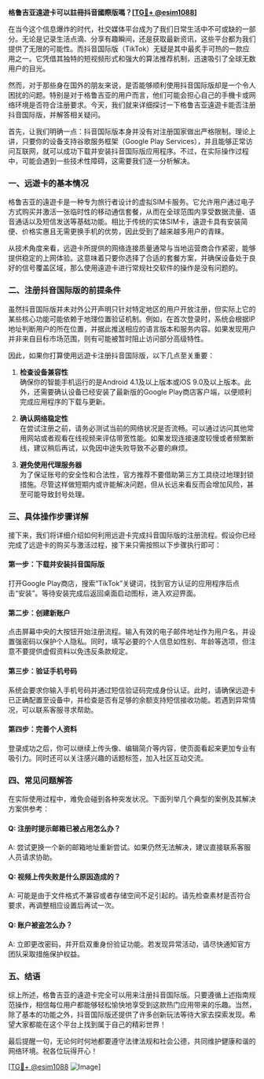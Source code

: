 **格鲁吉亚遠遊卡可以註冊抖音國際版嗎？[[TG💪+ @esim1088](https://t.me/s/esim1088)]**

在当今这个信息爆炸的时代，社交媒体平台成为了我们日常生活中不可或缺的一部分。无论是记录生活点滴、分享有趣瞬间，还是获取最新资讯，这些平台都为我们提供了无限的可能性。而抖音国际版（TikTok）无疑是其中最炙手可热的一款应用之一。它凭借其独特的短视频形式和强大的算法推荐机制，迅速吸引了全球无数用户的目光。

然而，对于那些身在国外的朋友来说，是否能够顺利使用抖音国际版却是一个令人困扰的问题。特别是对于格鲁吉亚的用户而言，他们可能会担心自己的手機卡或网络环境是否符合注册要求。今天，我们就来详细探讨一下格鲁吉亚遠遊卡能否注册抖音国际版，并解答相关疑问。

首先，让我们明确一点：抖音国际版本身并没有对注册国家做出严格限制。理论上讲，只要你的设备支持谷歌服务框架（Google Play Services），并且能够正常访问互联网，就可以成功下载并安装抖音国际版应用程序。不过，在实际操作过程中，可能会遇到一些技术性障碍，这需要我们逐一分析解决。

### 一、远遊卡的基本情况

格鲁吉亚的遠遊卡是一种专为旅行者设计的虚拟SIM卡服务。它允许用户通过电子方式购买并激活一张临时性的移动通信套餐，从而在全球范围内享受数据流量、语音通话以及短信发送等基础功能。相比于传统的实体SIM卡，遠遊卡具有安装简便、价格实惠且无需更换手机的优势，因此受到了越来越多用户的青睐。

从技术角度来看，远遊卡所提供的网络连接质量通常与当地运营商合作紧密，能够提供稳定的上网体验。这意味着只要你选择了合适的套餐方案，并确保设备处于良好的信号覆盖区域，那么使用遠遊卡进行常规社交软件的操作是没有问题的。

### 二、注册抖音国际版的前提条件

虽然抖音国际版并未对外公开声明只针对特定地区的用户开放注册，但实际上它的某些核心功能可能依赖于地理位置验证机制。例如，在首次登录时，系统会根据IP地址判断用户的所在位置，并据此推送相应的语言版本和服务内容。如果发现用户并非来自目标市场范围，则有可能被暂时阻止访问部分高级特性。

因此，如果你打算使用远遊卡注册抖音国际版，以下几点至关重要：

1. **检查设备兼容性**  
   确保你的智能手机运行的是Android 4.1及以上版本或iOS 9.0及以上版本。此外，还需要确认设备已经安装了最新版的Google Play商店客户端，以便顺利完成应用程序的下载与更新。

2. **确认网络稳定性**  
   在尝试注册之前，请务必测试当前的网络状况是否流畅。可以通过访问其他常用网站或者观看在线视频来评估带宽性能。如果发现连接速度较慢或者频繁断线，建议稍后再试，以免因中途失败导致不必要的麻烦。

3. **避免使用代理服务器**  
   为了保证账号的安全性和合法性，官方推荐不要借助第三方工具绕过地理封锁措施。尽管这样做短期内或许能解决问题，但从长远来看反而会增加风险，甚至可能导致封号处理。

### 三、具体操作步骤详解

接下来，我们将详细介绍如何利用远遊卡完成抖音国际版的注册流程。假设你已经完成了远遊卡的购买与激活过程，接下来只需按照以下步骤执行即可：

#### 第一步：下载并安装抖音国际版
打开Google Play商店，搜索“TikTok”关键词，找到官方认证的应用程序后点击“安装”。等待安装完成后返回桌面启动图标，进入欢迎界面。

#### 第二步：创建新账户
点击屏幕中央的大按钮开始注册流程。输入有效的电子邮件地址作为用户名，并设置强密码以保护个人隐私。同时，填写必要的个人信息如性别、年龄等选项，但注意不要提供虚假资料以免违反条款规定。

#### 第三步：验证手机号码
系统会要求你输入手机号码并通过短信验证码完成身份认证。此时，请确保远遊卡已正确配置至设备中，并检查是否有足够的余额支持短信接收功能。若遇到异常情况，可以联系客服寻求帮助。

#### 第四步：完善个人资料
登录成功之后，你可以继续上传头像、编辑简介等内容，使页面看起来更加专业有吸引力。同时还可以关注感兴趣的话题标签，加入社区互动交流。

### 四、常见问题解答

在实际使用过程中，难免会碰到各种突发状况。下面列举几个典型的案例及其解决方案供参考：

#### Q: 注册时提示邮箱已被占用怎么办？
A: 尝试更换一个新的邮箱地址重新尝试。如果仍然无法解决，建议直接联系客服人员请求协助。

#### Q: 视频上传失败是什么原因造成的？
A: 可能是由于文件格式不兼容或者存储空间不足引起的。请先检查素材是否符合要求，再调整相应设置后再试一次。

#### Q: 账户被盗怎么办？
A: 立即更改密码，并开启双重身份验证功能。若发现异常活动，请尽快通知官方团队采取措施保护权益。

### 五、结语

综上所述，格鲁吉亚的遠遊卡完全可以用来注册抖音国际版。只要遵循上述指南规范操作，相信每位用户都能够轻松愉快地享受到这款热门应用带来的乐趣。当然，除了基本的功能之外，抖音国际版还提供了许多创新玩法等待大家去探索发现。希望大家都能在这个平台上找到属于自己的精彩世界！

最后提醒一句，无论何时何地都要遵守法律法规和社会公德，共同维护健康和谐的网络环境。祝各位玩得开心！

[[TG💪+ @esim1088](https://t.me/s/esim1088) ![Image](https://i.postimg.cc/4NQfJmqS/Snipaste-2025-05-13-00-14-12.png)]